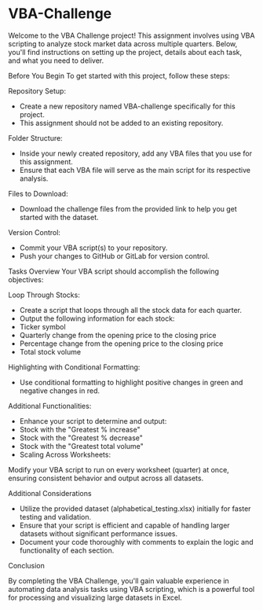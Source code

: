 # VBA-Challenge
Welcome to the VBA Challenge project! This assignment involves using VBA scripting to analyze stock market data across multiple quarters. Below, you'll find instructions on setting up the project, details about each task, and what you need to deliver.

Before You Begin
To get started with this project, follow these steps:

Repository Setup:
- Create a new repository named VBA-challenge specifically for this project.
- This assignment should not be added to an existing repository.

Folder Structure:
- Inside your newly created repository, add any VBA files that you use for this assignment.
- Ensure that each VBA file will serve as the main script for its respective analysis.

Files to Download:
- Download the challenge files from the provided link to help you get started with the dataset.

Version Control:
- Commit your VBA script(s) to your repository.
- Push your changes to GitHub or GitLab for version control.

Tasks Overview
Your VBA script should accomplish the following objectives:

Loop Through Stocks:
- Create a script that loops through all the stock data for each quarter.
- Output the following information for each stock:
- Ticker symbol
- Quarterly change from the opening price to the closing price
- Percentage change from the opening price to the closing price
- Total stock volume

Highlighting with Conditional Formatting:
- Use conditional formatting to highlight positive changes in green and negative changes in red.

Additional Functionalities:
- Enhance your script to determine and output:
- Stock with the "Greatest % increase"
- Stock with the "Greatest % decrease"
- Stock with the "Greatest total volume"
- Scaling Across Worksheets:

Modify your VBA script to run on every worksheet (quarter) at once, ensuring consistent behavior and output across all datasets.

Additional Considerations
- Utilize the provided dataset (alphabetical_testing.xlsx) initially for faster testing and validation.
- Ensure that your script is efficient and capable of handling larger datasets without significant performance issues.
- Document your code thoroughly with comments to explain the logic and functionality of each section.

Conclusion

By completing the VBA Challenge, you'll gain valuable experience in automating data analysis tasks using VBA scripting, which is a powerful tool for processing and visualizing large datasets in Excel.
